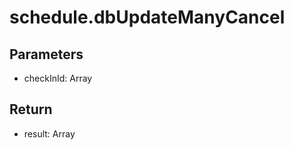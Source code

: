 # schedule.dbUpdateManyCancel

## Parameters
- checkInId: Array<string>


## Return
- result: Array

